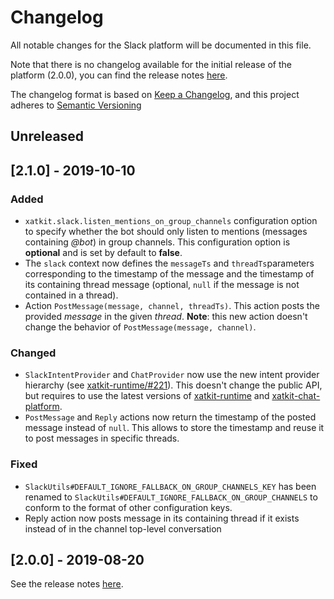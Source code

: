 # Changelog

All notable changes for the Slack platform will be documented in this file.

Note that there is no changelog available for the initial release of the platform (2.0.0), you can find the release notes [here](https://github.com/xatkit-bot-platform/xatkit-slack-platform/releases).

The changelog format is based on [Keep a Changelog](https://keepachangelog.com/en/1.0.0/), and this project adheres to [Semantic Versioning](https://semver.org/v2.0.0.html)

## Unreleased

## [2.1.0] - 2019-10-10

### Added

- `xatkit.slack.listen_mentions_on_group_channels` configuration option to specify whether the bot should only listen to mentions (messages containing *@bot*) in group channels. This configuration option is **optional** and is set by default to **false**.
- The `slack` context now defines the `messageTs` and `threadTs`parameters corresponding to the timestamp of the message and the timestamp of its containing thread message (optional, `null` if the message is not contained in a thread).
- Action `PostMessage(message, channel, threadTs)`. This action posts the provided *message* in the given *thread*. **Note**: this new action doesn't change the behavior of `PostMessage(message, channel)`.

### Changed

- `SlackIntentProvider` and `ChatProvider` now use the new intent provider hierarchy (see [xatkit-runtime/#221](https://github.com/xatkit-bot-platform/xatkit-runtime/issues/221)). This doesn't change the public API, but requires to use the latest versions of [xatkit-runtime](https://github.com/xatkit-bot-platform/xatkit-runtime) and [xatkit-chat-platform](https://github.com/xatkit-bot-platform/xatkit-chat-platform).
- `PostMessage` and `Reply` actions now return the timestamp of the posted message instead of `null`. This allows to store the timestamp and reuse it to post messages in specific threads.

### Fixed

- `SlackUtils#DEFAULT_IGNORE_FALLBACK_ON_GROUP_CHANNELS_KEY` has been renamed to `SlackUtils#DEFAULT_IGNORE_FALLBACK_ON_GROUP_CHANNELS` to conform to the format of other configuration keys.
- Reply action now posts message in its containing thread if it exists instead of in the channel top-level conversation

## [2.0.0] - 2019-08-20 

See the release notes [here](https://github.com/xatkit-bot-platform/xatkit-slack-platform/releases).
